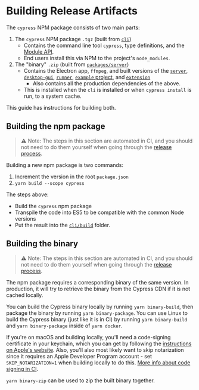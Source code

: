 # Building Release Artifacts

The `cypress` NPM package consists of two main parts:

1. The `cypress` NPM package `.tgz` (built from [`cli`](../cli))
    * Contains the command line tool `cypress`, type definitions, and the [Module API](https://on.cypress.io/module-api).
    * End users install this via NPM to the project's `node_modules`.
2. The "binary" `.zip` (built from [`packages/server`](../packages/server))
    * Contains the Electron app, `ffmpeg`, and built versions of the [`server`](../packages/server), [`desktop-gui`](../packages/desktop-gui), [`runner`](../packages/runner), [`example` project](../packages/example), and [`extension`](../packages/extension)
        * Also contains all the production dependencies of the above.
    * This is installed when the `cli` is installed or when `cypress install` is run, to a system cache.

This guide has instructions for building both.

## Building the npm package

> :warning: Note: The steps in this section are automated in CI, and you should not need to do them yourself when going through the [release process](./release-process.md).

Building a new npm package is two commands:

1. Increment the version in the root `package.json`
2. `yarn build --scope cypress`

The steps above:

- Build the `cypress` npm package
- Transpile the code into ES5 to be compatible with the common Node versions
- Put the result into the [`cli/build`](../cli/build) folder.

## Building the binary

> :warning: Note: The steps in this section are automated in CI, and you should not need to do them yourself when going through the [release process](./release-process.md).

The npm package requires a corresponding binary of the same version. In production, it will try to retrieve the binary from the Cypress CDN if it is not cached locally.

You can build the Cypress binary locally by running `yarn binary-build`, then package the binary by running `yarn binary-package`. You can use Linux to build the Cypress binary (just like it is in CI) by running `yarn binary-build` and `yarn binary-package` inside of `yarn docker`.

If you're on macOS and building locally, you'll need a code-signing certificate in your keychain, which you can get by following the [instructions on Apple's website](https://developer.apple.com/library/archive/documentation/Security/Conceptual/CodeSigningGuide/Procedures/Procedures.html#//apple_ref/doc/uid/TP40005929-CH4-SW30). Also, you'll also most likely want to skip notarization since it requires an Apple Developer Program account - set `SKIP_NOTARIZATION=1` when building locally to do this. [More info about code signing in CI](./code-signing.md).

`yarn binary-zip` can be used to zip the built binary together.
